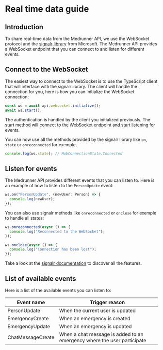 # Real time data guide

## Introduction

To share real-time data from the Medrunner API, we use the WebSocket protocol and the [signalr library](https://learn.microsoft.com/en-us/aspnet/core/signalr/introduction?view=aspnetcore-8.0) from Microsoft. The Medrunner API provides a WebSocket endpoint that you can connect to and listen for different events.

## Connect to the WebSocket

The easiest way to connect to the WebSocket is to use the TypeScript client that will interface with the signalr library. The client will handle the connection for you, here is how you can initialize the WebSocket connection:

```ts
const ws = await api.websocket.initialize();
await ws.start();
```

The authentication is handled by the client you initialized previously. The start method will connect to the WebSocket endpoint and start listening for events.

You can now use all the methods provided by the signalr library like `on`, `state` or `onreconnected` for exemple.

```ts
console.log(ws.state); // HubConnectionState.Connected
```

## Listen for events

The Medrunner API provides different events that you can listen to. Here is an example of how to listen to the `PersonUpdate` event:

```ts
ws.on("PersonUpdate", (newUser: Person) => {
  console.log(newUser);
});
```

You can also use signalr methods like `onreconnected` or `onclose` for exemple to handle all states:

```ts
ws.onreconnected(async () => {
  console.log("Reconnected to the WebSocket");
});

ws.onclose(async () => {
  console.log("Connection has been lost");
});
```

Take a look at the [signalr documentation](https://learn.microsoft.com/en-us/aspnet/core/signalr/introduction?view=aspnetcore-8.0) to discover all the features.

## List of available events

Here is a list of the available events you can listen to:

| Event name        | Trigger reason                                                          |
| ----------------- | ----------------------------------------------------------------------- |
| PersonUpdate      | When the current user is updated                                        |
| EmergencyCreate   | When an emergency is created                                            |
| EmergencyUpdate   | When an emergency is updated                                            |
| ChatMessageCreate | When a chat message is added to an emergency where the user participate |
